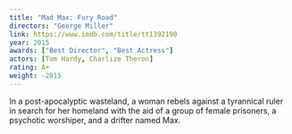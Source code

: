 ```yaml
---
title: "Mad Max: Fury Road"
directors: "George Miller"
link: https://www.imdb.com/title/tt1392190
year: 2015
awards: ["Best Director", "Best Actress"]
actors: [Tom Hardy, Charlize Theron]
rating: A+
weight: -2015
---
```

In a post-apocalyptic wasteland, a woman rebels against a tyrannical ruler in search for her homeland with the aid of a group of female prisoners, a psychotic worshiper, and a drifter named Max. 
